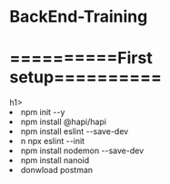 # BackEnd-Training

<h1>==========First setup==========</h1>h1>
<li> npm init --y </li>
<li> npm install @hapi/hapi </li>
<li> npm install eslint --save-dev</li>
<li> n npx eslint --init  </li>
<li> npm install nodemon --save-dev  </li>
<li> npm install nanoid  </li>
<li> donwload postman  </li>
